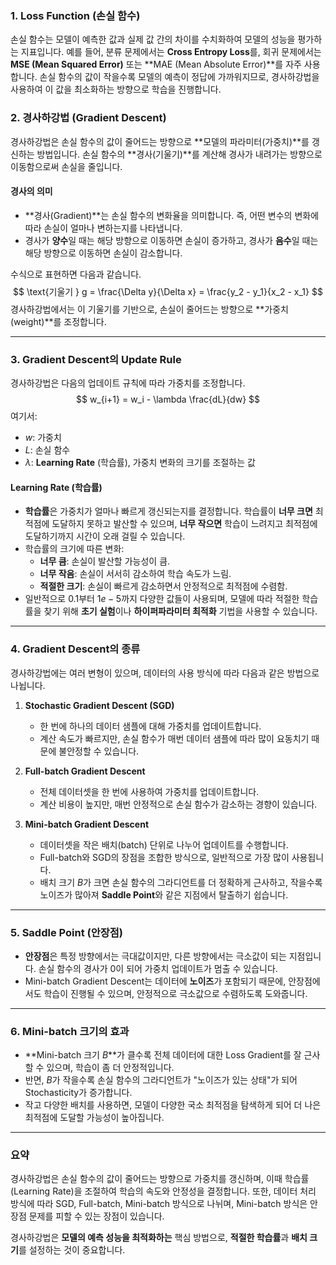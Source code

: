### 1. Loss Function (손실 함수)
손실 함수는 모델이 예측한 값과 실제 값 간의 차이를 수치화하여 모델의 성능을 평가하는 지표입니다. 예를 들어, 분류 문제에서는 **Cross Entropy Loss**를, 회귀 문제에서는 **MSE (Mean Squared Error)** 또는 **MAE (Mean Absolute Error)**를 자주 사용합니다. 손실 함수의 값이 작을수록 모델의 예측이 정답에 가까워지므로, 경사하강법을 사용하여 이 값을 최소화하는 방향으로 학습을 진행합니다.

### 2. 경사하강법 (Gradient Descent)
경사하강법은 손실 함수의 값이 줄어드는 방향으로 **모델의 파라미터(가중치)**를 갱신하는 방법입니다. 손실 함수의 **경사(기울기)**를 계산해 경사가 내려가는 방향으로 이동함으로써 손실을 줄입니다. 

#### 경사의 의미
- **경사(Gradient)**는 손실 함수의 변화율을 의미합니다. 즉, 어떤 변수의 변화에 따라 손실이 얼마나 변하는지를 나타냅니다.
- 경사가 **양수**일 때는 해당 방향으로 이동하면 손실이 증가하고, 경사가 **음수**일 때는 해당 방향으로 이동하면 손실이 감소합니다.
  
수식으로 표현하면 다음과 같습니다.
$$
\text{기울기 } g = \frac{\Delta y}{\Delta x} = \frac{y_2 - y_1}{x_2 - x_1}
$$
경사하강법에서는 이 기울기를 기반으로, 손실이 줄어드는 방향으로 **가중치(weight)**를 조정합니다.

---

### 3. Gradient Descent의 Update Rule
경사하강법은 다음의 업데이트 규칙에 따라 가중치를 조정합니다.
$$
w_{i+1} = w_i - \lambda \frac{dL}{dw}
$$
여기서:
- $w$: 가중치
- $L$: 손실 함수
- $\lambda$: **Learning Rate** (학습률), 가중치 변화의 크기를 조절하는 값

#### Learning Rate (학습률)
- **학습률**은 가중치가 얼마나 빠르게 갱신되는지를 결정합니다. 학습률이 **너무 크면** 최적점에 도달하지 못하고 발산할 수 있으며, **너무 작으면** 학습이 느려지고 최적점에 도달하기까지 시간이 오래 걸릴 수 있습니다.
- 학습률의 크기에 따른 변화:
  - **너무 큼**: 손실이 발산할 가능성이 큼.
  - **너무 작음**: 손실이 서서히 감소하여 학습 속도가 느림.
  - **적절한 크기**: 손실이 빠르게 감소하면서 안정적으로 최적점에 수렴함.
- 일반적으로 0.1부터 $1e-5$까지 다양한 값들이 사용되며, 모델에 따라 적절한 학습률을 찾기 위해 **초기 실험**이나 **하이퍼파라미터 최적화** 기법을 사용할 수 있습니다.

---

### 4. Gradient Descent의 종류
경사하강법에는 여러 변형이 있으며, 데이터의 사용 방식에 따라 다음과 같은 방법으로 나뉩니다.

1. **Stochastic Gradient Descent (SGD)**
   - 한 번에 하나의 데이터 샘플에 대해 가중치를 업데이트합니다.
   - 계산 속도가 빠르지만, 손실 함수가 매번 데이터 샘플에 따라 많이 요동치기 때문에 불안정할 수 있습니다.

2. **Full-batch Gradient Descent**
   - 전체 데이터셋을 한 번에 사용하여 가중치를 업데이트합니다.
   - 계산 비용이 높지만, 매번 안정적으로 손실 함수가 감소하는 경향이 있습니다.

3. **Mini-batch Gradient Descent**
   - 데이터셋을 작은 배치(batch) 단위로 나누어 업데이트를 수행합니다.
   - Full-batch와 SGD의 장점을 조합한 방식으로, 일반적으로 가장 많이 사용됩니다.
   - 배치 크기 $B$가 크면 손실 함수의 그라디언트를 더 정확하게 근사하고, 작을수록 노이즈가 많아져 **Saddle Point**와 같은 지점에서 탈출하기 쉽습니다.

---

### 5. Saddle Point (안장점)
- **안장점**은 특정 방향에서는 극대값이지만, 다른 방향에서는 극소값이 되는 지점입니다. 손실 함수의 경사가 0이 되어 가중치 업데이트가 멈출 수 있습니다.
- Mini-batch Gradient Descent는 데이터에 **노이즈**가 포함되기 때문에, 안장점에서도 학습이 진행될 수 있으며, 안정적으로 극소값으로 수렴하도록 도와줍니다.

---

### 6. Mini-batch 크기의 효과
- **Mini-batch 크기 $B$**가 클수록 전체 데이터에 대한 Loss Gradient를 잘 근사할 수 있으며, 학습이 좀 더 안정적입니다.
- 반면, $B$가 작을수록 손실 함수의 그라디언트가 "노이즈가 있는 상태"가 되어 Stochasticity가 증가합니다.
- 작고 다양한 배치를 사용하면, 모델이 다양한 국소 최적점을 탐색하게 되어 더 나은 최적점에 도달할 가능성이 높아집니다.

---

### 요약
경사하강법은 손실 함수의 값이 줄어드는 방향으로 가중치를 갱신하며, 이때 학습률(Learning Rate)을 조절하여 학습의 속도와 안정성을 결정합니다. 또한, 데이터 처리 방식에 따라 SGD, Full-batch, Mini-batch 방식으로 나뉘며, Mini-batch 방식은 안장점 문제를 피할 수 있는 장점이 있습니다.

경사하강법은 **모델의 예측 성능을 최적화하는** 핵심 방법으로, **적절한 학습률**과 **배치 크기**를 설정하는 것이 중요합니다.